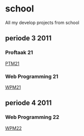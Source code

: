 # school
All my develop projects from school

## periode 3 2011
### Proftaak 21
[PTM21](https://github.com/bartbastings/school/tree/master/periode-3-2011/PTM21)
### Web Programming 21
[WPM21](https://github.com/bartbastings/school/tree/master/periode-3-2011/WPM21)

## periode 4 2011
### Web Programming 22
[WPM22](https://github.com/bartbastings/school/tree/master/periode-4-2011/WPM22/README.md)
